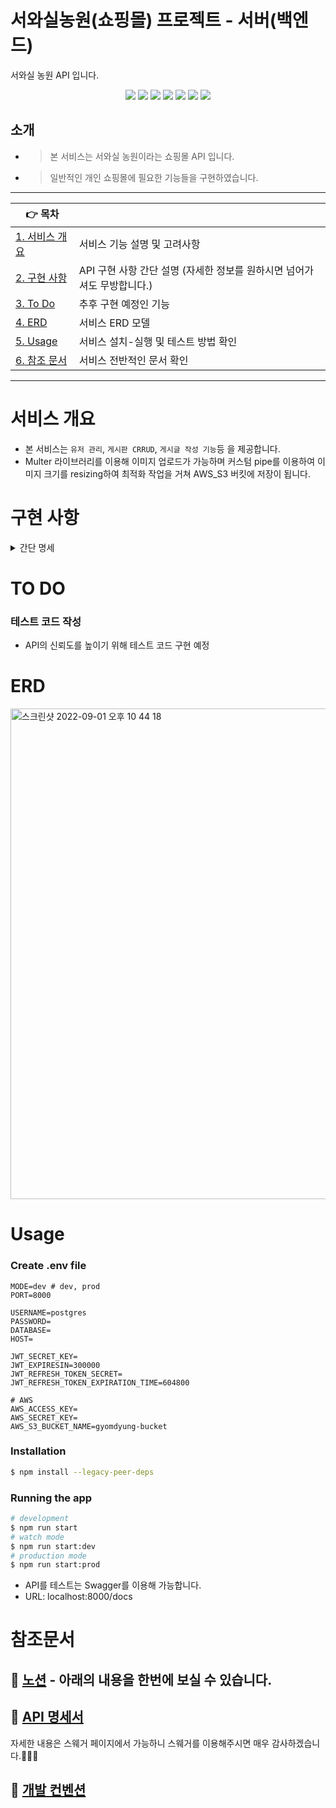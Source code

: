 # 서와실농원(쇼핑몰) 프로젝트 - 서버(백엔드)

서와실 농원 API 입니다.

<div align="center">
  <img src="https://img.shields.io/badge/node-16.17.0-339933?logo=node.js"> 
  <img src="https://img.shields.io/badge/NestJS-8.0.0-E0234E?logo=NestJS"> 
  <img src="https://img.shields.io/badge/TypeScript-4.3.5-3178C6?logo=typescript"> 
  <img src="https://img.shields.io/badge/postgresql-14.2-4479A1?logo=postgresql"> 
  <img src="https://img.shields.io/badge/Swagger-6.1.0-DC382D?logo=swagger"> 
  <img src="https://img.shields.io/badge/TypeORM-0.2.45-010101"> 
  <img src="https://img.shields.io/badge/AWS_Lightsail-white?logo=amazon"> 
</div>

## 소개

- > 본 서비스는 서와실 농원이라는 쇼핑몰 API 입니다.
- > 일반적인 개인 쇼핑몰에 필요한 기능들을 구현하였습니다.

---

| 👉 목차                        |                                                                         |
| ------------------------------ | ----------------------------------------------------------------------- |
| [1. 서비스 개요](#서비스-개요) | 서비스 기능 설명 및 고려사항                                            |
| [2. 구현 사항](#구현-사항)     | API 구현 사항 간단 설명 (자세한 정보를 원하시면 넘어가셔도 무방합니다.) |
| [3. To Do](#to-do)             | 추후 구현 예정인 기능                                                   |
| [4. ERD](#erd)                 | 서비스 ERD 모델                                                         |
| [5. Usage](#usage)             | 서비스 설치-실행 및 테스트 방법 확인                                    |
| [6. 참조 문서](#참조-문서)     | 서비스 전반적인 문서 확인                                               |

---

# 서비스 개요

- 본 서비스는 `유저 관리`, `게시판 CRRUD`, `게시글 작성 기능`등 을 제공합니다.
- Multer 라이브러리를 이용해 이미지 업로드가 가능하며 커스텀 pipe를 이용하여 이미지 크기를 resizing하여 최적화 작업을 거쳐 AWS_S3 버킷에 저장이 됩니다.

# 구현 사항

<details>
<summary>간단 명세</summary>
<div markdown="1">

### 유저

- 유저 회원가입

- 유저 로그인 및 인증
  - JWT 토큰을 발급받으며, 이를 추후 사용자 인증으로 사용.(로그아웃은 프론트엔드에서 처리)
  - 사용자 경험 측면과 보안 측면을 생각해 액세스 토큰와 리프레시 토큰 발급

### 게시글 (상품)

- 게시글 생성

  - 제목, 내용, 카테고리, 이미지 데이터 등을 입력하여 생성합니다.

- 게시글 수정

  - 관리자만 수정 가능

- 게시글 삭제

  - 관리자만 삭제 가능
  - 삭제된 글 복구 가능

- 게시글 상세보기

  - 모든 사용자는 모든 게시물에 보기권한이 있음
  - API 호출 시 조회수 증가

- 게시글 목록

  - 모든 사용자는 모든 게시물에 보기권한이 있음

    </div>

</details>

# TO DO

### 테스트 코드 작성

- API의 신뢰도를 높이기 위해 테스트 코드 구현 예정

# ERD

<img width="785" alt="스크린샷 2022-09-01 오후 10 44 18" src="https://user-images.githubusercontent.com/54757435/222016367-1d7300cc-d8f5-49a7-a9f7-1f622801e477.png">
</br>

# Usage

### Create .env file

```
MODE=dev # dev, prod
PORT=8000

USERNAME=postgres
PASSWORD=
DATABASE=
HOST=

JWT_SECRET_KEY=
JWT_EXPIRESIN=300000
JWT_REFRESH_TOKEN_SECRET=
JWT_REFRESH_TOKEN_EXPIRATION_TIME=604800

# AWS
AWS_ACCESS_KEY=
AWS_SECRET_KEY=
AWS_S3_BUCKET_NAME=gyomdyung-bucket

```

### Installation

```bash
$ npm install --legacy-peer-deps
```

### Running the app

```bash
# development
$ npm run start
# watch mode
$ npm run start:dev
# production mode
$ npm run start:prod
```

- API를 테스트는 Swagger를 이용해 가능합니다.
- URL: localhost:8000/docs

# 참조문서

## 📒 [노션](https://button-molybdenum-e50.notion.site/2de7d659faa046dc8649404dec1fc961) - 아래의 내용을 한번에 보실 수 있습니다.

## 📒 [API 명세서](https://button-molybdenum-e50.notion.site/4-API-e359ae588f6546108575c8d3e2bf3656)

자세한 내용은 스웨거 페이지에서 가능하니 스웨거를 이용해주시면 매우 감사하겠습니다.🙇🏻‍♂️

## 📌 [개발 컨벤션](https://button-molybdenum-e50.notion.site/2-Convention-Code-727f64289f384a3bb909a43a1d016c74)
